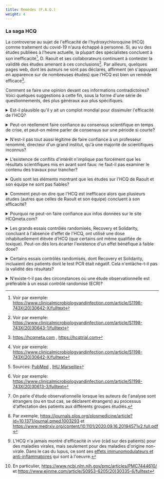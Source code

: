 ```yaml
---
title: Remèdes (F.A.Q.)
weight: 4
---
```


### **La saga HCQ**

La controverse au sujet de l'efficacité de l'hydroxychloroquine (HCQ) comme traitement du covid-19 n'aura échappé à personne. Si, au vu des études publiées à l'heure actuelle, la plupart des spécialistes concluent à son inefficacité[^cmipaul], D. Raoult et ses collaborateurs continuent à contester la validité des études amenant à ces conclusions[^cmiraoult]. Par ailleurs, quelques pages web, dont les auteurs ne sont pas déclarés, affirment (en s'appuyant en apparence sur de nombreuses études) que l'HCQ est bien un remède efficace[^hcqmeta].

Comment se faire une opinion devant ces informations contradictoires? 
Voici quelques suggestions à cette fin, sous la forme d'une série de questionnements, des plus généraux aux plus spécifiques.

[^cmipaul]: Voir par exemple: https://www.clinicalmicrobiologyandinfection.com/article/S1198-743X(20)30642-X/fulltext
[^cmiraoult]: Voir par exemple: https://www.clinicalmicrobiologyandinfection.com/article/S1198-743X(20)30643-1/fulltext
[^hcqmeta]: https://hcqmeta.com , https://hcqtrial.com

<details>
  <summary>Est-il plausible qu'il y ait un complot mondial pour dissimuler l'efficacité de l'HCQ?</summary>
  


L'argument principal dans ce sens est que les firmes pharmaceutiques ont beaucoup plus d'intérêt à promouvoir le développement d'un coûteux vaccin qu'à reconnaître l'efficacité de l'HCQ, car il s'agit d'un médicament peu coûteux, déjà disponible sur le marché. Mais est-il plausible que le secteur des "Big Pharma" ait plus d'influence sur les chercheurs, les medias, les politiques,.... que tous les autres acteurs économiques réunis, qui de leur côté ont tout intérêt à ce que la pandémie se termine au plus vite? Est-il crédible que toutes ces personnes, sauf D. Raoult et son équipe, soient "vendues" à Big Pharma, et aient plus d'intérêt à taire cette information qu'à la révéler, alors qu'ils souffrent eux-mêmes considérablement au quotidien des restrictions sanitaires (et pour les politiques, de l'impopularité de ces mesures, nuisible à leur score électoral)?
On notera par ailleurs que [D. Raoult et sa fondation ne sont pas sans lien avec l'industrie pharmaceutique (Sanofi) et médicale (Pocramé)](http://sante-secu-social.npa2009.org/?Mediapart-Chloroquine-pourquoi-le-passe-de-Didier-Raoult-joue-contre-lui). <br>
Par ailleurs, pourquoi aurait-on publié des [résultats montrant l'efficacité de la dexamethasone pour réduire la mortalité des patients gravement atteints](https://www.recoverytrial.net/news/low-cost-dexamethasone-reduces-death-by-up-to-one-third-in-hospitalised-patients-with-severe-respiratory-complications-of-covid-19), alors qu'il s'agit également d'un médicament bien connu et peu coûteux? 
Notons aussi que l'HCQ n'est commercialisé en France que sous son nom de marque (Plaquénil, par Sanofi) et est donc bien, même si peu coutêux, source de profits pour l'industrie pharmaceutique. <br>
Enfin, notons que [d'autres molécules](https://rechercheindependante.blogspot.com/2020/04/revue-des-antiviraux-lessai-pour-le.html), avec un effet anti-viral potentiel au moins aussi important que l'HCQ, n'ont pas fait l'objet d'essais cliniques à large échelle, alors que certaines n'existent que sous forme générique (ref). 

</details>

<p>
<details>
  <summary>Peut-on réellement faire confiance au consensus scientifique en temps de crise, et peut-on même parler de consensus sur une période si courte?</summary>
  
Il faut bien noter que le consensus scientifique ne porte pas avant tout sur l'inefficacité de l'HCQ, mais bien sur le fait que la plupart des études concluant à cette inefficacité sont plus fiables que les études concluant à son efficacité[^cmipaul]. En particulier, il y a de nombreuses raisons d'accorder plus de crédit, en général, aux résultats d'un essai randomisé contrôlé qu'à ceux d'une étude observationnelle rétrospective pour évaluer l'efficacité d'un traitement, et ces raisons ne datent pas d'hier (voir plus bas).

</details>

<p>
<details>
  <summary>
N'est-il pas tout aussi légitime de faire confiance à un professeur renommé, directeur d'un grand institut, qu'à une majorité de scientifiques inconnus?</summary>

Lorsqu'on examine sur quoi repose la réputation de D. Raoult, on se rend compte qu'il y a plus de raisons _a priori_ de de douter de son intégrité scientifique que de lui accorder du crédit. 
En raison de son nombre de publications tout d'abord: lorsqu'on est co-auteur de plus de 100 publications par an au cours des 10 dernières années, càd au moins 2 publications par semaine[^pubraoult], il est impossible de faire beaucoup plus que de mettre sa signature sur la plupart des articles. Pour donner un point de comparaison, un chercheur en début de carrière (doctorant) publie rarement plus d'un article par an (en moyenne sur la durée de sa thèse) et un chercheur "confirmé" est rarement réellement co-auteur de plus de 5 à 10 travaux par an. Au-delà, la participation à un article ne reflète au mieux un travail de supervision superficiel (en tant que directeur d'une équipe de recherche,...), au pire la caution à des travaux auxquels on n'a pas participé.
L'intérêt pour un chercheur de publier beaucoup n'est pas seulement le prestige et l'avancée de la carrière personnelle, mais aussi l'obtention de financements. Dans certains domaines, une partie du budget alloué aux centres de recherche est directement fonction du nombre de publications accumulées par les membres du centre (voir par exemple [ici](https://www.lemonde.fr/sciences/article/2020/06/15/lancetgate-publier-beaucoup-dans-des-revues-scientifiques-peut-rapporter-gros_6042952_1650684.html) et [ici](https://twitter.com/Larhumato/status/1270622477195018240)).
 
La production de D. Raoult est également exceptionnelle de par les journaux dans lequel il a publié. En effet, comme le montre [cette analyse](https://rechercheindependante.blogspot.com/2020/11/didier-raoult-et-les-publications.html), D. Raoult a signé plus de 230 articles sur une période de 7 ans dans le seul journal « New microbes and New infections » (NMNI), dont l'éditeur en chef, l'éditeur suppléant, et 3 éditeur(trice)s associé(e)s sont membres de son institut, l'IHU de Marseille. Pour l’année 2016, on note 105 articles cosignés par D. Raoult, ce qui représente 60.7% des articles du journal. C'est une proportion extrêmement inhabituelle (tout comme l'est le manque de diversité du comité éditorial de cette revue, cf.  [cette analyse](https://twitter.com/TatayoyoKesski1/status/1330891655294148610)).

D'autres informations interpellantes concernant la déontologie de D. Raoult sont données dans [cet article de Mediapart](http://sante-secu-social.npa2009.org/?Mediapart-Chloroquine-pourquoi-le-passe-de-Didier-Raoult-joue-contre-lui) et sur [cette page de blog](https://rechercheindependante.blogspot.com/2020/11/didier-raoult-et-le-pognon.html). 

Tout ceci n'implique pas évidemment que l'intégralité des informations en provenance de Raoult *et al.* sont fausses, mais qu'elles demandent a minima recoupement.

[^pubraoult]: Sources: [PubMed]( https://pubmed.ncbi.nlm.nih.gov/?term=Raoult%2C+Didier%5BAuthor%5D&filter=years.2011-2020) , [IHU Marseille](  https://www.mediterranee-infection.com/le-pr-didier-raoult-est-le-chercheur-europeen-dont-les-publications-ont-ete-les-plus-cites-par-la-communaute-scientifique-internationale-dans-le-domaine-des-maladies-infectieuses/)

</details>

<p>
<details>
  <summary>L'existence de conflits d'intérêt n'implique pas forcément que les résultats scientifiques mis en avant sont faux: ne faut-il pas examiner le contenu des travaux pour trancher?</summary>

Bien sûr. Malheureusement, la plupart d'entre nous n'ont pas le bagage nécessaire pour comprendre le détail de ces publications scientifiques. Et il est illusoire de croire qu'en lisant quelques articles de vulgarisation sur le net, nous allons être capables d'évaluer réellement le travail effectué. En réalité, il nous faudrait refaire des années d'études pour cela ([ce cartoon](https://www.tomgauld.com/shop/science-hell-print) illustre à merveille cet état de fait). 
Nous ne pouvons donc effectuer cet examen que partiellement, et en interrogeant des spécialistes pour répondre à nos questions sur les nombreux points que nous ne serons pas à même d'éclaircir seuls (car un biais cognitif fréquent est de considérer que les points que nous ne comprenons pas n'ont pas d'importance, et de "passer outre" ces éléments alors qu'ils sont potentiellement cruciaux).

Ce que nous pouvons toujours faire, cependant, dans le cas d'une controverse, c'est examiner dans quelle mesure chaque partie apporte des réponses aux critiques soulevées par l'autre. Si l'une des deux parties ignore les critiques de l'autre, ou les nie sans apporter d'argument, nous pouvons légitimement mettre en doute les conclusions qu'elle met en avant. 
Dans le cas de la controverse sur l'HCQ, une telle analyse penche clairement en défaveur de D. Raoult et son équipe: 
 * l'examen des études de Raoult *et al.* met en lumière de graves manquements méthodologiques, quand ce ne sont pas tout bonnement des fraudes, que les auteurs ont été incapables de justifier (voir ci-dessous);
* la plupart des études de bonne qualité sur l'HCQ concluent à son inefficacité (voir ci-dessous).
</details>

<p>
<details>
  <summary>Quels sont les éléments montrant que les études sur l'HCQ de Raoult et son équipe ne sont pas fiables?</summary>

La plupart des biais que comportent ces études sont compréhensibles sans formation scientifique poussée; en voici les principaux.

La [première étude](https://www.sciencedirect.com/science/article/pii/S0924857920300996) (Gautret *et al.*) portait sur un petit de nombre de patients (42 initialement, 36 après exclusion de patients). 
 * Le groupe contrôle (non soumis au traitement) et le groupe traité (soumis au traitement) n'étaient pas comparables notamment en termes d'âge, d'état clinique et de sexe, et aucun ajustement statistique n'a été réalisé pour tenter de corriger ces biais.
 * Des 26 patients soumis initialement au traitement (contre 16 dans le groupe de contrôle), 6 ont été exclus du groupe recevant de l'HCQ, dont 4 suite à une détérioration de leur état (3 admis aux soins intensifs, 1 décédé, 1 nauséeux et 1 sorti de l'hôpital). L'étude ne portant que sur la charge virale des patients (mesurée par RT-PCR) et non leur état clinique global, la détérioration de l'état de 4 patients dans le groupe traité n'est pas reflété dans les conclusions de l'étude. 
 * L'étude devait normalement porter sur 2 semaines, avec des mesures aux jours 1,4,7 et 14 (cf. son enregistrement [ici](https://www.clinicaltrialsregister.eu/ctr-search/trial/2020-000890-25/FR)), mais ne comporte finalement des résultats de tests que pour les jours 0 à 6. 
 * Pour plusieurs patients, les résultats des tests fluctuent d'un jour à l'autre, et les résultats de plusieurs jours sont manquants. Cela met a minima en question la pertinence de la mesure de charge virale effectuée pour évaluer l'état de santé réel des patients.
 * Certains des résultats de tests fournis (pour un même patient, à une même date) ont changé entre la version préliminaire et la version finale de l'article. 
  * Il semble que la majorité des patients testés positifs dans le groupe contrôle l'ont été au moyen d'un [test PCR différent (non quantitatif)](https://rechercheindependante.blogspot.com/2020/04/les-etudes-falsifiees-sur.html) que celui utilisé pour les autres patients, test qu'il est [facile de rendre artificiellement positif](https://www.youtube.com/watch?v=i-lx9Gxh9xo&feature=youtu.be&t=2714).

La [deuxième étude](https://www.sciencedirect.com/science/article/abs/pii/S1477893920302179) (Million *et al.*), portait sur la mortalité observée chez 1061 patients traités à l'HCQ + Azithromycine (AZ). Comme elle ne comportait pas de groupe contrôle, il est impossible d'évaluer si le traitement fait mieux qu'un placebo ou un autre traitement. En particulier, une très large proportion des patients traités n'avaient que de très légers symptômes. Il n'est donc pas étonnant que la mortalité de ce groupe soit inférieure à celle observée dans d'autres populations hospitalisées (alors que cette mortalité "réduite" est un des arguments les plus mis en avant publiquement par Raoult pour promouvoir l'HCQ).
Enfin, l'étude ne portait que sur les patients ayant suivi le traitement au moins 3 jours, de sorte que les patients décédés avant ce délai ne sont pas pris en compte dans les statistiques de mortalité. 


La [troisième étude](https://www.sciencedirect.com/science/article/pii/S1477893920302817) (Lagier *et al.*) est une extension de la précédente à 3767 patients, dont 3119 traités avec HCQ+AZ durant au moins 3 jours, et 618 soumis à un "autre" traitement. La non uniformité de ce traitement alternatif, qui comporte non seulement des patients ne prenant aucun des deux médicaments (162), mais également des patients soumis à HCQ seul (101), à AZ seul (131), et... tous les patients ayant supporté le traitement moins de 3 jours (218), est une source importante de biais. En particulier, les patients décédés endéans les 3 premiers jours du traitement sont compatibilisés dans le groupe contrôle, augmentant indûment la mortalité estimée pour ce groupe[^cmi-rep-fiolet].

Tous les éléments mentionnés ci-dessus (non exhaustifs) peuvent être vérifiés, de même que l'absence de réponse substantielle de Raoult *et al.* à ces manquements.

En sus de ces élements de fond, on notera que la première étude a été publiée en 24h (délai endéans lequel un  travail de revue par les pairs est pratiquement impossible), dans un journal (IJAA) dont l'éditeur en chef (J.M. Rolain) est co-auteur de la publication (et membre de l'IHU de Marseille). Les deux autres études sont publiées dans un journal (TMID) dont un des éditeurs associés (P. Gautret) est également co-auteur et membre de l'IHU. 
Rien ne peut être déduit avec certitude de ces conflits d'intérêt potentiels, mais ils constituent une explication plausible au fait que des études si fortement biaisées aient été acceptées pour publication (et non rétractées a posteriori).

[^cmi-rep-fiolet]: Voir par exemple: https://www.clinicalmicrobiologyandinfection.com/article/S1198-743X(20)30613-3/fulltext

</details>

<p>
<details>
  <summary>Comment peut-on dire que l'HCQ est inefficace alors que plusieurs études (autres que celles de Raoult et son équipe) concluent à son efficacité?</summary>

La plupart des études concluant à l'efficacité de l'HCQ sont des études dites observationnelles[^defobs], dans lesquelles rien n'a été fait a priori pour assurer la comparabilité entre le groupe soumis au traitement et le groupe non soumis au traitement. En particulier, les deux groupes ont généralement des caractéristiques différentes en termes d'âge, de sexe, de comorbidités (facteurs de risque préalables pour la maladie), d'état clinique au démarrage du traitement,...
Il existe des méthodes statistiques (modélisation multivariée) visant à corriger a posteriori ces biais dits de "confusion", mais elles requièrent que les données concernant toutes les variables pouvant affecter le résultat du traitement soient disponibles, ce qui n'est pas toujours le cas (ne serait-ce que parce qu'on ne connaît généralement pas tous les facteurs de risque pour une pathologie nouvelle). Elles reposent sur des hypothèses concernant la manière dont les différentes variables de confusion affectent le résultat du traitement, hypothèses qui sont généralement au mieux des approximations acceptables.

Non seulement les études observationnelles sont intrinsèquement biaisées, mais plusieurs études observationnelles sur l'HCQ n'utilisent que partiellement les méthodes statistiques existant pour atténuer les biais de confusion, voire n'en utilisent pas du tout. Pour évaluer si le niveau de biais d'une étude observationnelle est acceptable, il existe des outils tels que [ROBINS-I](https://training.cochrane.org/handbook/current/chapter-25). Ce guide répertorie 7 types de biais (dont le biais de confusion), et propose de les évaluer sur une échelle à 4 niveaux: faible, modéré, fort, et critique. Lorsqu'une étude observationnelle présente un biais critique, elle doit être considérée comme non fiable. C'est la méthode d'évaluation qu'ont notamment suivi les auteurs de [cette méta-analyse](https://www.clinicalmicrobiologyandinfection.com/article/S1198-743X(20)30505-X/fulltext). On peut voir dans les [fichiers fournis en complément de l'article](https://www.clinicalmicrobiologyandinfection.com/article/S1198-743X(20)30505-X/fulltext#supplementaryMaterial) pourquoi de nombreuses études observationnelles ont du être écartées de l'analyse.

Les études portant sur des essais contrôlés randomisés (ECR) sont, en général, nettement moins sujettes à des biais. En effet, comme la répartition des patients entre deux groupes est déterminée par tirage au sort, pour autant que le nombre de participants soit suffisamment grand, l'équilibre statistique entre les deux groupes est assuré. Cette méthode garantit donc également que les deux groupes sont équilibrés au niveau des facteurs inconnus qui pourraient affecter le résultat du traitement (et pour lesquels aucun ajustement statistique a posteriori n'est possible).
On vérifie généralement à l'issue du tirage au sort si l'équilibre entre les groupes est effectivement atteint pour les facteurs de risque connus (voir par exemple [cette table](https://www.nejm.org/na101/home/literatum/publisher/mms/journals/content/nejm/2020/nejm_2020.383.issue-21/nejmoa2022926/20201113/images/img_xlarge/nejmoa2022926_t1.jpeg) pour l'essai contrôlé randomisé RECOVERY sur l'HCQ). 
Lorsque ce n'est pas le cas, on peut, comme pour les études observationnelles, utilser des méthodes statistiques pour essayer de corriger a posteriori les biais de confusion.

Les essais contrôlés randomisés de grande envergure qui ont été menés pour évaluer différents traitements potentiels de la covid-19, [RECOVERY](https://www.nejm.org/doi/10.1056/NEJMoa2022926) et [WHO Solidarity](https://www.nejm.org/doi/full/10.1056/NEJMoa2023184), ont conclu à l'inefficacité de l'HCQ. Une méta-analyse (travail d'analyse et de synthèse d'une catégorie d'études, prenant notamment en compte le niveau de biais des études incluses et la précision de leurs résultats), qui portait sur une majorité d'études observationnelles (car il y avait peu de résultats d'ECR disponibles au moment où ce travail a été réalisé), a abouti aux [mêmes conclusions](https://www.clinicalmicrobiologyandinfection.com/article/S1198-743X(20)30505-X/fulltext). D'autres méta-analyses, comportant un plus grand nombre d'ECR, ont depuis corroborré ces résultats[^refmetaan].
C'est pour ces raisons que les spécialistes concluent à l'inefficacité de l'HCQ.

[^defobs]: On parle d'étude observationnelle lorsque les auteurs de l'analyse sont étrangers (ou en tout cas, se déclarent étrangers) au processus d'affectation des patients aux différents groupes étudiés.

[^refmetaan]: Par exemple, https://journals.plos.org/plosmedicine/article?id=10.1371/journal.pmed.1003293 et https://www.medrxiv.org/content/10.1101/2020.09.16.20194571v2.full.pdf

</details>

<p>
<details>
  <summary>Pourquoi ne peut-on faire confiance aux infos données sur le site HCQmeta.com?</summary>
 
 * auteurs dissimulent leur identité, alors que pourraient publier sur medrxiv,...
 * pool RR relatifs à différents indicateurs ; incluent résultats non significatifs
 * incluent études fortement biaisées
 
 </details>

<p>
<details>
  <summary>Les grands essais contrôlés randomisés, Recovery et Solidarity, concluant à l'absence d'effet de l'HCQ, ont utilisé une dose inhabituellement élévée d'HCQ (que certains ont même qualifiée de toxique). Peut-on dès lors écarter l'existence d'un effet bénéfique à faible dose?</summary>

C'est uniquement la dose initiale d'HCQ qui était plus élevée dans les essais Recovery et Solidarity que dans les études précédentes, et cela pour maximiser les chances d'observer un effet bénéfique. En effet, des [études *in vitro* ont montré](https://www.sciencesetavenir.fr/sante/covid-19-clarifications-sur-la-pharmacocinetique-de-l-hydroxychloroquine_143879) qu'il fallait des concentrations cellulaires élévées pour que l'HCQ puisse montrer un effet anti-viral[^hcqinvivo]. Pour avoir un espoir d'atteindre ces concentrations *in vivo* endéans quelques jours (puisque l'état des patients hospitalisés peut rapidement dégénérer), il est apparu nécessaire de donner les doses les plus élevées possibles tout en restant en-dessous du seuil de toxicité. La dose retenue n'est potentiellement toxique que si elle est administrée sur une longue période, comme dans le cadre du traitement de maladies chroniques comme le lupus. 

Malgré cela, et probablement en grande partie en raison des attentes créées par le "buzz" autour de l'HCQ, d'autres essais contrôlés randomisés ont été bien menés avec des doses plus faibles d'HCQ, sans montrer d'effet significatif non plus (par exemple [cette étude](https://jamanetwork.com/journals/jama/fullarticle/2772922)).
L'HCQ a également été testé en [prophylaxie](https://www.nejm.org/doi/full/10.1056/NEJMoa2021801) (traitement préventif).

Le seul effet plausible de l'HCQ à faible dose est un effet anti-inflammatoire (et non anti-viral), qui est inutile, voire contre-productif, aux stades peu avancés de la covid-19 (car il réduit la réponse immunitaire de l'organisme) et peut uniquement être bénéfique à un stade sévère où on constate un emballement du système immunitaire (ref).
Or, D. Raoult motivait sa promotion du traitement HCQ par son potentiel effet anti-viral, et insistait sur la nécessité de donner le traitement au début de la maladie....

[^hcqinvivo]: L'HCQ n'a jamais montré d'efficacité *in vivo* (càd sur des patients) pour des maladies virales, mais seulement pour des maladies d'origine non-virale. Dans le cas du lupus, ce sont ses [effets immunomodulateurs et anti-inflammatoires](https://fr.wikipedia.org/wiki/Hydroxychloroquine) qui sont à l'oeuvre.

</details>

<p>
<details>
  <summary>Certains essais contrôlés randomisés, dont Recovery et Solidarity, incluaient des patients dont le test PCR était négatif. Cela n'entâche-t-il pas la validité des résultats?</summary>

Tous les malades inclus dans des essais randomisés contrôlés avaient, bien évidemment, été diagnostiqués comme porteurs de la covid-19. Le test PCR ne constitue qu'un élément du diagnostic de la maladie; bien d'autres éléments entrent en jeu (symptômes, scanner thoracique,...). La charge virale mesurée par un test PCR naso-pharyngé peut fluctuer dans le temps, ...comme l'illustre à merveille la première étude de Raoult *et al.* (voir ci-dessus).

La proportion de patients dont le test PCR était négatif au démarrage de l'étude est faible dans les grands essais Recovery et Solidarity (moins de 10%) et, par construction d'un essai randomisé contrôlé, ces proportions sont quasi identiques dans le groupe traité et dans le groupe contrôle. Enfin, les auteurs ont vérifié a posteriori que leurs résultats étaient inchangés si les malades avec un test PCR négatif n'étaient pas prise en compte.

Il est intéressant de mettre en perspective l'importance accordée par D. Raoult à la réalisation de tests PCR pour le diagnostic de la covid-19 avec le fait qu'il a co-créé, avec d'autres membres de l'IHU, une société ([Pocramé](http://pocrame.com)) qui produit de tels tests, et dans laquelle il possède des actions.

Enfin, il est ironique de noter que certains "supporters" de D. Raoult, tels que C. Perronne, ont quant à eux [mis en doute la fiabilité des tests PCR](testdiag) pour le diagnostic de la covid-19, prétendant qu'ils génèreraient de nombreux faux positifs et conduiraient dès lors à surestimer l'importance de l'épidémie... Bref, il y a pour le moins des divergences de vue dans l'entourage de D. Raoult.

</details>

<p>
<details>
  <summary>N'existe-t-il pas des circonstances où une étude observationnelle est préférable à un essai contrôlé randomisé (ECR)?</summary>

Oui, lorsqu'il n'est pas possible d'effectuer un ECR pour des raisons éthiques. Un des exemples les plus connus est l'étude des effets du tabac sur la santé. Il est bien évident qu'on n'a jamais imposé à un groupe d'individus de fumer une certaine quantité de tabac par jour pour étudier ses effets; on a à la place comparé des populations de fumeurs (déjà "pratiquants") à des populations de non-fumeurs avec des caractéristiques aussi similaires que possible.

La plupart des autres limitations des ECR... sont aussi valables pour les études observationnelles:

* La portée ("validité externe") des résultats: si l'échantillon de population étudié n'est pas représentatif de la population générale (ou en tout cas de la population susceptible d'être affectée par la maladie), les conclusions de l'étude ne seront évidemment pas valables en dehors de cette population. De même, si l'étude porte sur une posologie particulière du médicament (ex: faible dose), elle ne sera pas valable pour une autre posologie (ex: large dose); si elle ne mesure qu'un effet particulier du traitement (ex: variation de charge virale), elle ne permettra pas de conclure quant à d'autres aspects (ex: amélioration des capacités respiratoires du malade),...

* La durée de l'étude: par construction, une étude ne permet d'étudier que les effets se produisant endéans la durée du suivi des individus. En particulier, des effets secondaires de long terme ne pourront être mis en évidence par une étude de court terme, quelle que soit sa nature. 

* L'utilisation de "big data": seul un grand nombre de participants, de caractéristiques variées, peut garantir que les résultats d'une étude soit valable en dehors de l'échantillon de population étudié. Il n'est jamais vrai qu'un échantillon de petite taille permet de mieux mettre en évidence un effet; il est seulement vrai que si l'effet d'un traitement est très important, il sera déjà visible ("statistiquement significatif") dans un échantillon de petite taille. Plusieurs des études observationnelles mises en avant par Raoult *et al.* pour défendre l'efficacité de l'HCQ portaient sur de grandes populations de patients réparties sur de multiples hôpitaux, et peuvent donc tout autant être qualifiées de "big data" que les essais Recovery et Solidarity[^etudes-belge-ital].

En bref, une étude observationnelle bien conçue (pour minimiser les biais intrinsèques à ce type d'étude, cf. plus haut) ne fera au mieux que s'approcher de l'essai contrôlé randomisé qui n'a pu être réalisé en lieu et place de celle-ci.

[^etudes-belge-ital]: En particulier, https://www.ncbi.nlm.nih.gov/pmc/articles/PMC7444610/ et https://www.ejinme.com/article/S0953-6205(20)30335-6/fulltext

</details>

